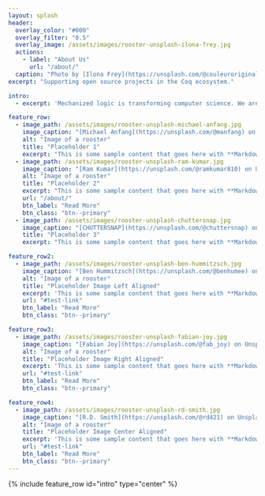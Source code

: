 ```yaml
---
layout: splash
header:
  overlay_color: "#000"
  overlay_filter: "0.5"
  overlay_image: /assets/images/rooster-unsplash-ilona-frey.jpg
  actions:
    - label: "About Us"
      url: "/about/"
  caption: "Photo by [Ilona Frey](https://unsplash.com/@couleuroriginal) on Unsplash"
excerpt: "Supporting open source projects in the Coq ecosystem."

intro: 
  - excerpt: 'Mechanized logic is transforming computer science. We are working to help make it happen. [Find out more](/about/).'

feature_row:
  - image_path: /assets/images/rooster-unsplash-michael-anfang.jpg
    image_caption: "[Michael Anfang](https://unsplash.com/@manfang) on Unsplash"
    alt: "Image of a rooster"
    title: "Placeholder 1"
    excerpt: "This is some sample content that goes here with **Markdown** formatting."
  - image_path: /assets/images/rooster-unsplash-ram-kumar.jpg
    image_caption: "[Ram Kumar](https://unsplash.com/@ramkumar810) on Unsplash"
    alt: "Image of a rooster"
    title: "Placeholder 2"
    excerpt: "This is some sample content that goes here with **Markdown** formatting."
    url: "/about/"
    btn_label: "Read More"
    btn_class: "btn--primary"
  - image_path: /assets/images/rooster-unsplash-chuttersnap.jpg
    image_caption: "[CHUTTERSNAP](https://unsplash.com/@chuttersnap) on Unsplash"
    title: "Placeholder 3"
    excerpt: "This is some sample content that goes here with **Markdown** formatting."

feature_row2:
  - image_path: /assets/images/rooster-unsplash-ben-hummitzsch.jpg
    image_caption: "[Ben Hummitzsch](https://unsplash.com/@benhumee) on Unsplash"
    alt: "Image of a rooster"
    title: "Placeholder Image Left Aligned"
    excerpt: 'This is some sample content that goes here with **Markdown** formatting. Left aligned with `type="left"`'
    url: "#test-link"
    btn_label: "Read More"
    btn_class: "btn--primary"

feature_row3:
  - image_path: /assets/images/rooster-unsplash-fabian-joy.jpg
    image_caption: "[Fabian Joy](https://unsplash.com/@fab_joy) on Unsplash"
    alt: "Image of a rooster"
    title: "Placeholder Image Right Aligned"
    excerpt: 'This is some sample content that goes here with **Markdown** formatting. Right aligned with `type="right"`'
    url: "#test-link"
    btn_label: "Read More"
    btn_class: "btn--primary"

feature_row4:
  - image_path: /assets/images/rooster-unsplash-rd-smith.jpg
    image_caption: "[R.D. Smith](https://unsplash.com/@rd421) on Unsplash"
    alt: "Image of a rooster"
    title: "Placeholder Image Center Aligned"
    excerpt: 'This is some sample content that goes here with **Markdown** formatting. Centered with `type="center"`'
    url: "#test-link"
    btn_label: "Read More"
    btn_class: "btn--primary"
---
```


{% include feature_row id="intro" type="center" %}

<!-- {% include feature_row %} -->

<!-- {% include feature_row id="feature_row2" type="left" %} -->

<!-- {% include feature_row id="feature_row3" type="right" %} -->

<!-- {% include feature_row id="feature_row4" type="center" %} -->


<!--
# Recent posts

{% assign entries_layout = page.entries_layout | default: 'list' %}
<div class="entries-{{ entries_layout }}">
  {% for post in site.posts limit:3 %}
    {% include archive-single.html type=entries_layout %}
  {% endfor %}
</div>
-->